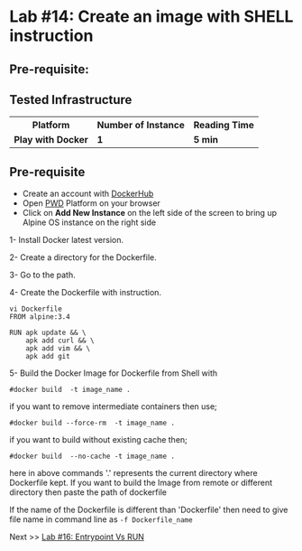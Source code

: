 # Lab #14: Create an image with SHELL instruction

## Pre-requisite:

## Tested Infrastructure

<table class="tg">
  <tr>
    <th class="tg-yw4l"><b>Platform</b></th>
    <th class="tg-yw4l"><b>Number of Instance</b></th>
    <th class="tg-yw4l"><b>Reading Time</b></th>
    
  </tr>
  <tr>
    <td class="tg-yw4l"><b> Play with Docker</b></td>
    <td class="tg-yw4l"><b>1</b></td>
    <td class="tg-yw4l"><b>5 min</b></td>
    
  </tr>
  
</table>

## Pre-requisite

- Create an account with [DockerHub](https://hub.docker.com)
- Open [PWD](https://labs.play-with-docker.com/) Platform on your browser 
- Click on **Add New Instance** on the left side of the screen to bring up Alpine OS instance on the right side



1- Install Docker latest version.<br>

2- Create a directory for the Dockerfile. <br>

3- Go to the path. <br>

4- Create the Dockerfile with instruction. <br>
```
vi Dockerfile
FROM alpine:3.4

RUN apk update && \
    apk add curl && \
    apk add vim && \
    apk add git
```

5- Build the Docker Image for Dockerfile from Shell with <br>
```
#docker build  -t image_name .
```
if you want to remove intermediate containers then use;
```
#docker build --force-rm  -t image_name .
```
if you want to build without existing cache then;
```
#docker build  --no-cache -t image_name .
```
here in above commands '.' represents the current directory where Dockerfile kept. If you want to build the Image from remote or different directory then paste the path of dockerfile <br>

If the name of the Dockerfile is different than 'Dockerfile' then need to give file name in command line as ```-f Dockerfile_name```


Next >> [Lab #16: Entrypoint Vs RUN](https://dockerlabs.collabnix.com/beginners/dockerfile/entrypoint-vs-run.html)

